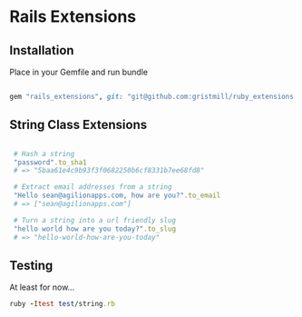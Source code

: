 # Rails Extensions

## Installation

Place in your Gemfile and run bundle

``` ruby

gem "rails_extensions", git: "git@github.com:gristmill/ruby_extensions.git"

```

## String Class Extensions

``` ruby

 # Hash a string
 "password".to_sha1
 # => "5baa61e4c9b93f3f0682250b6cf8331b7ee68fd8"

 # Extract email addresses from a string
 "Hello sean@agilionapps.com, how are you?".to_email
 # => ["sean@agilionapps.com"]

 # Turn a string into a url friendly slug
 "hello world how are you today?".to_slug
 # => "hello-world-how-are-you-today"

```

## Testing

At least for now...

``` ruby
ruby -Itest test/string.rb
```
